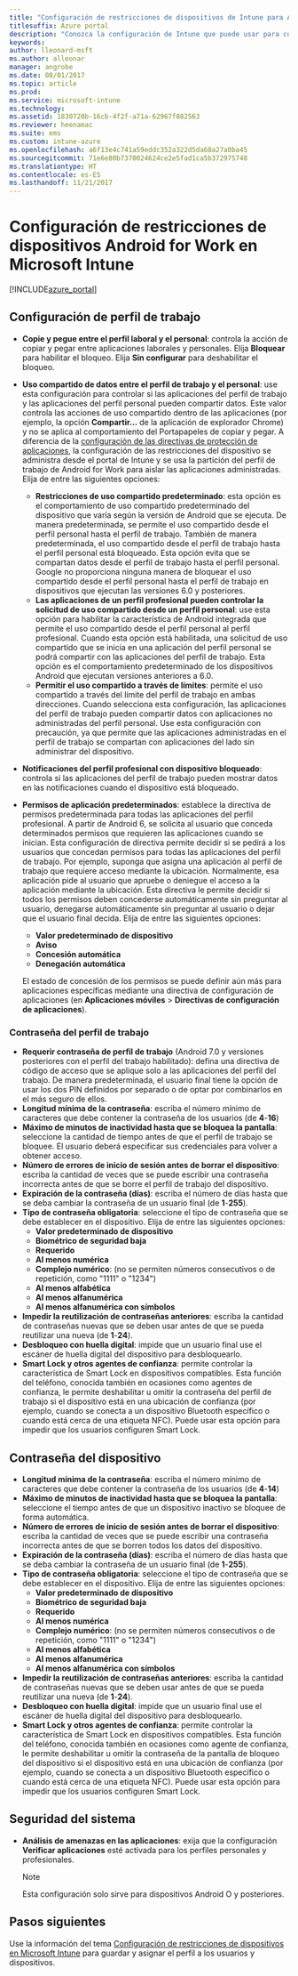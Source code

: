 ```yaml
---
title: "Configuración de restricciones de dispositivos de Intune para Android for Work"
titlesuffix: Azure portal
description: "Conozca la configuración de Intune que puede usar para controlar los valores de configuración y la funcionalidad de los dispositivos de Android for Work."
keywords: 
author: lleonard-msft
ms.author: alleonar
manager: angrobe
ms.date: 08/01/2017
ms.topic: article
ms.prod: 
ms.service: microsoft-intune
ms.technology: 
ms.assetid: 1830720b-16cb-4f2f-a71a-62967f882563
ms.reviewer: heenamac
ms.suite: ems
ms.custom: intune-azure
ms.openlocfilehash: a6f13e4c741a59eddc352a322d5da68a27a0ba45
ms.sourcegitcommit: 71e6e80b7370024624ce2e5fad1ca5b372975748
ms.translationtype: HT
ms.contentlocale: es-ES
ms.lasthandoff: 11/21/2017
---
```

# <a name="android-for-work-device-restriction-settings-in-microsoft-intune"></a>Configuración de restricciones de dispositivos Android for Work en Microsoft Intune

[!INCLUDE[azure_portal](./includes/azure_portal.md)]

## <a name="work-profile-settings"></a>Configuración de perfil de trabajo
-   **Copie y pegue entre el perfil laboral y el personal**: controla la acción de copiar y pegar entre aplicaciones laborales y personales. Elija **Bloquear** para habilitar el bloqueo. Elija **Sin configurar** para deshabilitar el bloqueo.
- **Uso compartido de datos entre el perfil de trabajo y el personal**: use esta configuración para controlar si las aplicaciones del perfil de trabajo y las aplicaciones del perfil personal pueden compartir datos. Este valor controla las acciones de uso compartido dentro de las aplicaciones (por ejemplo, la opción **Compartir...** de la aplicación de explorador Chrome) y no se aplica al comportamiento del Portapapeles de copiar y pegar. A diferencia de la [configuración de las directivas de protección de aplicaciones](https://docs.microsoft.com/intune-classic/deploy-use/protect-app-data-using-mobile-app-management-policies-with-microsoft-intune), la configuración de las restricciones del dispositivo se administra desde el portal de Intune y se usa la partición del perfil de trabajo de Android for Work para aislar las aplicaciones administradas. Elija de entre las siguientes opciones:
    - **Restricciones de uso compartido predeterminado**: esta opción es el comportamiento de uso compartido predeterminado del dispositivo que varía según la versión de Android que se ejecuta. De manera predeterminada, se permite el uso compartido desde el perfil personal hasta el perfil de trabajo. También de manera predeterminada, el uso compartido desde el perfil de trabajo hasta el perfil personal está bloqueado. Esta opción evita que se compartan datos desde el perfil de trabajo hasta el perfil personal. Google no proporciona ninguna manera de bloquear el uso compartido desde el perfil personal hasta el perfil de trabajo en dispositivos que ejecutan las versiones 6.0 y posteriores.   
    - **Las aplicaciones de un perfil profesional pueden controlar la solicitud de uso compartido desde un perfil personal**: use esta opción para habilitar la característica de Android integrada que permite el uso compartido desde el perfil personal al perfil profesional. Cuando esta opción está habilitada, una solicitud de uso compartido que se inicia en una aplicación del perfil personal se podrá compartir con las aplicaciones del perfil de trabajo. Esta opción es el comportamiento predeterminado de los dispositivos Android que ejecutan versiones anteriores a 6.0.
    - **Permitir el uso compartido a través de límites**: permite el uso compartido a través del límite del perfil de trabajo en ambas direcciones. Cuando selecciona esta configuración, las aplicaciones del perfil de trabajo pueden compartir datos con aplicaciones no administradas del perfil personal. Use esta configuración con precaución, ya que permite que las aplicaciones administradas en el perfil de trabajo se compartan con aplicaciones del lado sin administrar del dispositivo.

-   **Notificaciones del perfil profesional con dispositivo bloqueado**: controla si las aplicaciones del perfil de trabajo pueden mostrar datos en las notificaciones cuando el dispositivo está bloqueado.
-   **Permisos de aplicación predeterminados**: establece la directiva de permisos predeterminada para todas las aplicaciones del perfil profesional. A partir de Android 6, se solicita al usuario que conceda determinados permisos que requieren las aplicaciones cuando se inician. Esta configuración de directiva permite decidir si se pedirá a los usuarios que concedan permisos para todas las aplicaciones del perfil de trabajo. Por ejemplo, suponga que asigna una aplicación al perfil de trabajo que requiere acceso mediante la ubicación. Normalmente, esa aplicación pide al usuario que apruebe o deniegue el acceso a la aplicación mediante la ubicación. Esta directiva le permite decidir si todos los permisos deben concederse automáticamente sin preguntar al usuario, denegarse automáticamente sin preguntar al usuario o dejar que el usuario final decida. Elija de entre las siguientes opciones:
    -   **Valor predeterminado de dispositivo**
    -   **Aviso**
    -   **Concesión automática**
    -   **Denegación automática**

    El estado de concesión de los permisos se puede definir aún más para aplicaciones específicas mediante una directiva de configuración de aplicaciones (en **Aplicaciones móviles** > **Directivas de configuración de aplicaciones**).

### <a name="work-profile-password"></a>Contraseña del perfil de trabajo
- **Requerir contraseña de perfil de trabajo** (Android 7.0 y versiones posteriores con el perfil del trabajo habilitado): defina una directiva de código de acceso que se aplique solo a las aplicaciones del perfil del trabajo. De manera predeterminada, el usuario final tiene la opción de usar los dos PIN definidos por separado o de optar por combinarlos en el más seguro de ellos.
- **Longitud mínima de la contraseña**: escriba el número mínimo de caracteres que debe contener la contraseña de los usuarios (de **4**-**16**)
- **Máximo de minutos de inactividad hasta que se bloquea la pantalla**: seleccione la cantidad de tiempo antes de que el perfil de trabajo se bloquee. El usuario deberá especificar sus credenciales para volver a obtener acceso.
- **Número de errores de inicio de sesión antes de borrar el dispositivo**: escriba la cantidad de veces que se puede escribir una contraseña incorrecta antes de que se borre el perfil de trabajo del dispositivo.
- **Expiración de la contraseña (días)**: escriba el número de días hasta que se deba cambiar la contraseña de un usuario final (de **1**-**255**).
- **Tipo de contraseña obligatoria**: seleccione el tipo de contraseña que se debe establecer en el dispositivo. Elija de entre las siguientes opciones:
    - **Valor predeterminado de dispositivo**
    - **Biométrico de seguridad baja**
    - **Requerido**
    - **Al menos numérica**
    - **Complejo numérico**: (no se permiten números consecutivos o de repetición, como "1111" o "1234")
    - **Al menos alfabética**
    - **Al menos alfanumérica**
    - **Al menos alfanumérica con símbolos**
- **Impedir la reutilización de contraseñas anteriores**: escriba la cantidad de contraseñas nuevas que se deben usar antes de que se pueda reutilizar una nueva (de **1**-**24**).
- **Desbloqueo con huella digital**: impide que un usuario final use el escáner de huella digital del dispositivo para desbloquearlo.
- **Smart Lock y otros agentes de confianza**: permite controlar la característica de Smart Lock en dispositivos compatibles. Esta función del teléfono, conocida también en ocasiones como agentes de confianza, le permite deshabilitar u omitir la contraseña del perfil de trabajo si el dispositivo está en una ubicación de confianza (por ejemplo, cuando se conecta a un dispositivo Bluetooth específico o cuando está cerca de una etiqueta NFC). Puede usar esta opción para impedir que los usuarios configuren Smart Lock.

## <a name="device-password"></a>Contraseña del dispositivo

- **Longitud mínima de la contraseña**: escriba el número mínimo de caracteres que debe contener la contraseña de los usuarios (de **4**-**14**)
- **Máximo de minutos de inactividad hasta que se bloquea la pantalla**: seleccione el tiempo antes de que un dispositivo inactivo se bloquee de forma automática.
- **Número de errores de inicio de sesión antes de borrar el dispositivo**: escriba la cantidad de veces que se puede escribir una contraseña incorrecta antes de que se borren todos los datos del dispositivo.
- **Expiración de la contraseña (días)**: escriba el número de días hasta que se deba cambiar la contraseña de un usuario final (de **1**-**255**).
- **Tipo de contraseña obligatoria**: seleccione el tipo de contraseña que se debe establecer en el dispositivo. Elija de entre las siguientes opciones:
    - **Valor predeterminado de dispositivo**
    - **Biométrico de seguridad baja**
    - **Requerido**
    - **Al menos numérica**
    - **Complejo numérico**: (no se permiten números consecutivos o de repetición, como "1111" o "1234")
    - **Al menos alfabética**
    - **Al menos alfanumérica**
    - **Al menos alfanumérica con símbolos**
- **Impedir la reutilización de contraseñas anteriores**: escriba la cantidad de contraseñas nuevas que se deben usar antes de que se pueda reutilizar una nueva (de **1**-**24**).
- **Desbloqueo con huella digital**: impide que un usuario final use el escáner de huella digital del dispositivo para desbloquearlo.
- **Smart Lock y otros agentes de confianza**: permite controlar la característica de Smart Lock en dispositivos compatibles. Esta función del teléfono, conocida también en ocasiones como agente de confianza, le permite deshabilitar u omitir la contraseña de la pantalla de bloqueo del dispositivo si el dispositivo está en una ubicación de confianza (por ejemplo, cuando se conecta a un dispositivo Bluetooth específico o cuando está cerca de una etiqueta NFC). Puede usar esta opción para impedir que los usuarios configuren Smart Lock.

## <a name="system-security"></a>Seguridad del sistema

 - **Análisis de amenazas en las aplicaciones**: exija que la configuración **Verificar aplicaciones** esté activada para los perfiles personales y profesionales.

   > [!Note]  
   > Esta configuración solo sirve para dispositivos Android O y posteriores. 

## <a name="next-steps"></a>Pasos siguientes

Use la información del tema [Configuración de restricciones de dispositivos en Microsoft Intune](device-restrictions-configure.md) para guardar y asignar el perfil a los usuarios y dispositivos.
